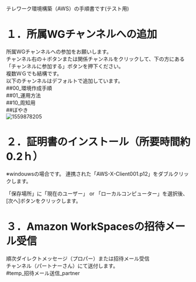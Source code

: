 テレワーク環境構築（AWS）の手順書です(テスト用)

# １．所属WGチャンネルへの追加
所属WGチャンネルへの参加をお願いします。
</BR>
チャンネル右の＋ボタンまたは関係チャンネルをクリックして、下の方にある
</BR>
「チャンネルに参加する」ボタンを押下ください。
</BR>
複数ＷＧでも結構です。
</BR>
以下のチャンネルはデフォルトで追加しています。
</BR>
##00_環境作成手順
</BR>
##01_運用方法
</BR>
##10_周知用
</BR>
##ぼやき
</BR>
![1559878205](https://user-images.githubusercontent.com/57656840/84233062-8a92ab00-ab2c-11ea-81bf-00a5493e40f5.jpg)


# ２．証明書のインストール（所要時間約0.2ｈ）
※windouwsの場合です。
連携された「AWS-X-Client001.p12」をダブルクリックします。

「保存場所」に「現在のユーザー」 or 「ローカルコンピューター」を選択後、[次へ]ボタンをクリックします。


# ３．Amazon WorkSpacesの招待メール受信
順次ダイレクトメッセージ（プロパー）または招待メール受信
</BR>
チャンネル（パートナーさん）にて送付します。
</BR>
#temp_招待メール送信_partner

